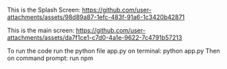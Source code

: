 This is the Splash Screen:
https://github.com/user-attachments/assets/98d89a87-1efc-483f-91a6-1c3420b42871

This is the main screen:
https://github.com/user-attachments/assets/da7f1ce1-c7d0-4a1e-9622-7c4791b57213

To run the code run the python file app.py on terminal: python app.py
Then on command prompt: run npm
